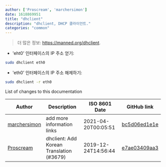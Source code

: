 ```yaml
---
author: ['Proscream', 'marchersimon']
date: 1618869951
title: "dhclient"
description: "dhclient, DHCP 클라이언트."
categories: "common"
---
```

> 더 많은 정보: <https://manned.org/dhclient>.

- 'eht0' 인터페이스의 IP 주소 얻기:

```bash
sudo dhclient eth0
```

- 'eth0' 인터페이스의 IP 주소 해제하기:

```bash
sudo dhclient -r eth0
```
List of changes to this documentation


Author | Description | ISO 8601 Date | GitHub link
------|-----|-----|-----
[marchersimon](mailto:marchersimon@zohomail.eu) | add more information links | 2021-04-20T00:05:51 | [bc5d06ed1e1e](https://github.com/tldr-pages/tldr/commit/bc5d06ed1e1e112cfb368a38ae5918ef124cdc22)
[Proscream](mailto:proscream@naver.com) | dhclient: Add Korean Translation (#3679) | 2019-12-24T14:56:44 | [e7ae03409aa3](https://github.com/tldr-pages/tldr/commit/e7ae03409aa30f1abe29b26124253e260f906aaa)

